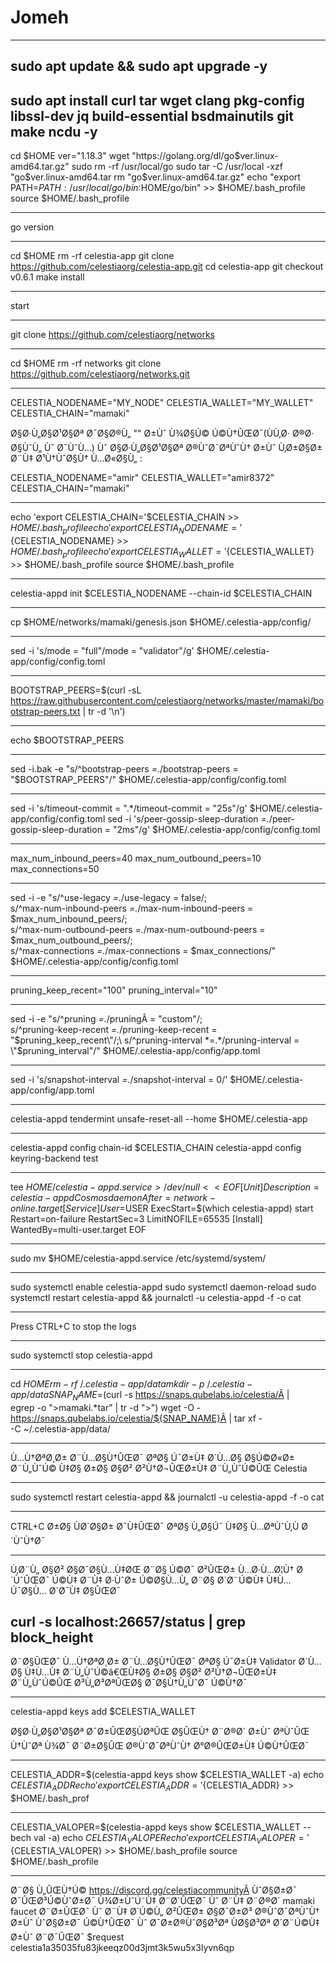 # Jomeh


------------------------------------------
sudo apt update && sudo apt upgrade -y
---------------------------------------------
sudo apt install curl tar wget clang pkg-config libssl-dev jq build-essential bsdmainutils git make ncdu -y
-------------------------------------------------
cd $HOME
ver="1.18.3"
wget "https://golang.org/dl/go$ver.linux-amd64.tar.gz"
sudo rm -rf /usr/local/go
sudo tar -C /usr/local -xzf "go$ver.linux-amd64.tar
rm "go$ver.linux-amd64.tar.gz"
echo "export PATH=$PATH:/usr/local/go/bin:$HOME/go/bin" >> $HOME/.bash_profile
source $HOME/.bash_profile

---------------------------------------------------
go version

--------------------------------------
cd $HOME
rm -rf celestia-app
git clone https://github.com/celestiaorg/celestia-app.git
cd celestia-app
git checkout v0.6.1
make install

-----------------------------------------------
start

-------------------------------------------
git clone https://github.com/celestiaorg/networks

-------------------------------
cd $HOME
rm -rf networks
git clone https://github.com/celestiaorg/networks.git

--------------------------
CELESTIA_NODENAME="MY_NODE" 
CELESTIA_WALLET="MY_WALLET"
CELESTIA_CHAIN="mamaki"

Ø§Ø·Ù„Ø§Ø¹Ø§Øª  Ø¯Ø§Ø®Ù„ "" Ø±Ùˆ Ù¾Ø§Ú© Ú©Ù†ÛŒØ¯(ÙÙ‚Ø· Ø®Ø· Ø§ÙˆÙ„ Ùˆ Ø¯ÙˆÙ…) Ùˆ Ø§Ø·Ù„Ø§Ø¹Ø§Øª Ø®ÙˆØ¯ØªÙˆÙ† Ø±Ùˆ Ù‚Ø±Ø§Ø± 
Ø¨Ù‡ Ø¹Ù†ÙˆØ§Ù† Ù…Ø«Ø§Ù„ :

CELESTIA_NODENAME="amir" 
CELESTIA_WALLET="amir8372"
CELESTIA_CHAIN="mamaki"

----------------------------------------------------------
echo 'export CELESTIA_CHAIN='$CELESTIA_CHAIN >> $HOME/.bash_profile
echo 'export CELESTIA_NODENAME='${CELESTIA_NODENAME} >> $HOME/.bash_profile
echo 'export CELESTIA_WALLET='${CELESTIA_WALLET} >> $HOME/.bash_profile
source $HOME/.bash_profile

------------------------------------------------
celestia-appd init $CELESTIA_NODENAME --chain-id $CELESTIA_CHAIN

-------------------------------------
cp $HOME/networks/mamaki/genesis.json $HOME/.celestia-app/config/

---------------------------------------
sed -i 's/mode = \"full\"/mode = \"validator\"/g' $HOME/.celestia-app/config/config.toml

---------------------------------------------
BOOTSTRAP_PEERS=$(curl -sL https://raw.githubusercontent.com/celestiaorg/networks/master/mamaki/bootstrap-peers.txt | tr -d '\n')

--------------------------------------------------
echo $BOOTSTRAP_PEERS

------------------------------------------------
sed -i.bak -e "s/^bootstrap-peers *=.*/bootstrap-peers = \"$BOOTSTRAP_PEERS\"/" $HOME/.celestia-app/config/config.toml

-----------------------------------------------------------
sed -i 's/timeout-commit = ".*/timeout-commit = "25s"/g' $HOME/.celestia-app/config/config.toml
sed -i 's/peer-gossip-sleep-duration *=.*/peer-gossip-sleep-duration = "2ms"/g' $HOME/.celestia-app/config/config.toml

-----------------------------------------------------------------
max_num_inbound_peers=40 
max_num_outbound_peers=10 
max_connections=50

----------------------------------------------------------------
sed -i -e "s/^use-legacy *=.*/use-legacy = false/;\
s/^max-num-inbound-peers *=.*/max-num-inbound-peers = $max_num_inbound_peers/;\
s/^max-num-outbound-peers *=.*/max-num-outbound-peers = $max_num_outbound_peers/;\
s/^max-connections *=.*/max-connections = $max_connections/" $HOME/.celestia-app/config/config.toml

------------------------------------------------
pruning_keep_recent="100" 
pruning_interval="10"

------------------------------------------------------

sed -i -e "s/^pruning *=.*/pruningÂ = \"custom\"/;\
s/^pruning-keep-recent *=.*/pruning-keep-recent = \"$pruning_keep_recent\"/;\
s/^pruning-interval *=.*/pruning-interval = \"$pruning_interval\"/" $HOME/.celestia-app/config/app.toml

--------------------------------------------

sed -i 's/snapshot-interval *=.*/snapshot-interval = 0/' $HOME/.celestia-app/config/app.toml

---------------------------------------------------
celestia-appd tendermint unsafe-reset-all --home $HOME/.celestia-app

---------------------------------------------------

celestia-appd config chain-id $CELESTIA_CHAIN
celestia-appd config keyring-backend test

-------------------------------------------------------
tee $HOME/celestia-appd.service > /dev/null <<EOF
[Unit]
  Description=celestia-appd Cosmos daemon
  After=network-online.target
[Service]
  User=$USER
  ExecStart=$(which celestia-appd) start
  Restart=on-failure
  RestartSec=3
  LimitNOFILE=65535
[Install]
  WantedBy=multi-user.target
EOF

---------------------------------------------------
sudo mv $HOME/celestia-appd.service /etc/systemd/system/

----------------------------------------------------
sudo systemctl enable celestia-appd
sudo systemctl daemon-reload
sudo systemctl restart celestia-appd && journalctl -u celestia-appd -f -o cat

------------------------------------------------------------
Press CTRL+C to stop the logs

-------------------------------------------------------------

sudo systemctl stop celestia-appd

--------------------------------------------------------------

cd $HOME
rm -rf ~/.celestia-app/data
mkdir -p ~/.celestia-app/data
SNAP_NAME=$(curl -s https://snaps.qubelabs.io/celestia/Â | \
    egrep -o ">mamaki.*tar" | tr -d ">")
wget -O - https://snaps.qubelabs.io/celestia/${SNAP_NAME}Â | tar xf - \
    -C ~/.celestia-app/data/

------------------------------------------------------------------
Ù…Ù†ØªØ¸Ø± Ø¨Ù…Ø§Ù†ÛŒØ¯ ØªØ§ Ú¯Ø±Ù‡ Ø´Ù…Ø§ Ø§Ú©Ø«Ø± Ø¨Ù„ÙˆÚ© Ù‡Ø§ Ø±Ø§ Ø§Ø² Ø²Ù†Ø¬ÛŒØ±Ù‡ Ø¨Ù„ÙˆÚ©ÛŒ Celestia

--------------------------------------------------
sudo systemctl restart celestia-appd && journalctl -u celestia-appd -f -o cat

-------------------------------------------------
CTRL+C Ø±Ø§ ÙØ´Ø§Ø± Ø¯Ù‡ÛŒØ¯ ØªØ§ Ù„Ø§Ú¯ Ù‡Ø§ Ù…ØªÙˆÙ‚Ù Ø´ÙˆÙ†Ø¯

---------------------------------
Ù‚Ø¨Ù„ Ø§Ø² Ø§Ø¯Ø§Ù…Ù‡ØŒ Ø¨Ø§ Ú©Ø¯ Ø²ÛŒØ± Ù…Ø·Ù…Ø¦Ù† Ø´ÙˆÛŒØ¯ Ú©Ù‡ Ø¨Ù‡ Ø·ÙˆØ± Ú©Ø§Ù…Ù„ Ø¨Ø§ Ø´Ø¨Ú©Ù‡ Ù‡Ù…Ú¯Ø§Ù… Ø´Ø¯Ù‡ Ø§ÛŒØ¯ 

curl -s localhost:26657/status | grep block_height
------------------------------------------------
Ø¨Ø§ÛŒØ¯ Ù…Ù†ØªØ¸Ø± Ø¨Ù…Ø§Ù†ÛŒØ¯ ØªØ§ Ú¯Ø±Ù‡ Validator Ø´Ù…Ø§ Ù‡Ù…Ù‡ Ø¨Ù„ÙˆÚ©â€ŒÙ‡Ø§ Ø±Ø§ Ø§Ø² Ø²Ù†Ø¬ÛŒØ±Ù‡ Ø¨Ù„ÙˆÚ©ÛŒ Ø³Ù„Ø³ØªÛŒØ§ Ø¯Ø§Ù†Ù„ÙˆØ¯ Ú©Ù†Ø¯

---------------------------------------------------

celestia-appd keys add $CELESTIA_WALLET

Ø§Ø·Ù„Ø§Ø¹Ø§Øª Ø¯Ø±ÛŒØ§ÙØªÛŒ Ø§ÛŒÙ† Ø¨Ø®Ø´ Ø±Ùˆ ØªÙˆÛŒ Ù†ÙˆØª Ù¾Ø¯ Ø¨Ø±Ø§ÛŒ Ø®ÙˆØ¯ØªÙˆÙ† Ø°Ø®ÛŒØ±Ù‡ Ú©Ù†ÛŒØ¯

-----------------------------------
CELESTIA_ADDR=$(celestia-appd keys show $CELESTIA_WALLET -a) 
echo $CELESTIA_ADDR 
echo 'export CELESTIA_ADDR='${CELESTIA_ADDR} >> $HOME/.bash_prof

------------------------------------------------
CELESTIA_VALOPER=$(celestia-appd keys show $CELESTIA_WALLET --bech val -a) 
echo $CELESTIA_VALOPER 
echo 'export CELESTIA_VALOPER='${CELESTIA_VALOPER} >> $HOME/.bash_profile 
source $HOME/.bash_profile

--------------------------------------------
Ø¨Ø§ Ù„ÛŒÙ†Ú© https://discord.gg/celestiacommunityÂ ÙˆØ§Ø±Ø¯ Ø¯ÛŒØ³Ú©ÙˆØ±Ø¯ Ù¾Ø±ÙˆÚ˜Ù‡ Ø¨Ø´ÛŒØ¯ Ùˆ Ø¨Ù‡ Ø¨Ø®Ø´ mamaki faucet  Ø¨Ø±ÛŒØ¯ Ùˆ Ø¨Ù‡ Ø´Ú©Ù„ Ø²ÛŒØ± Ø§Ø¯Ø±Ø³ Ø®ÙˆØ¯ØªÙˆÙ† Ø±Ùˆ ÙˆØ§Ø±Ø¯ Ú©Ù†ÛŒØ¯ Ùˆ Ø¯Ø±Ø®ÙˆØ§Ø³Øª ÙØ§Ø³Øª Ø´Ø¨Ú©Ù‡ Ø±Ùˆ Ø¨Ø¯ÛŒØ¯
$request celestia1a35035fu83jkeeqz00d3jmt3k5wu5x3lyvn6qp
